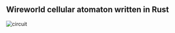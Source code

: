 ## Wireworld cellular atomaton written in Rust

![circuit](https://github.com/mr-marsh/wasm-wireworld-rs/blob/master/circuit.gif?raw=true)